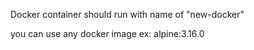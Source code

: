 Docker container should run with name of "new-docker"

you can use any docker image ex: alpine:3.16.0
